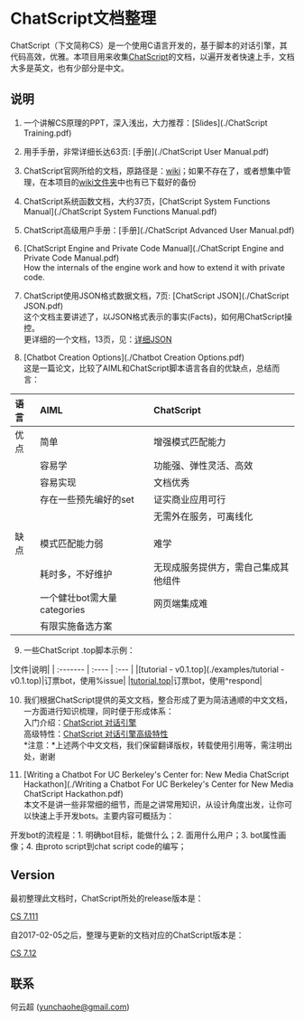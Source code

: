 # ChatScript文档整理

ChatScript（下文简称CS）是一个使用C语言开发的，基于脚本的对话引擎，其代码高效，优雅。本项目用来收集[ChatScript](https://github.com/bwilcox-1234/ChatScript)的文档，以遍开发者快速上手，文档大多是英文，也有少部分是中文。

## 说明

1. 一个讲解CS原理的PPT，深入浅出，大力推荐：[Slides](./ChatScript Training.pdf)

2. 用手手册，非常详细长达63页: [手册](./ChatScript User Manual.pdf)

3. ChatScript官网所给的文档，原路径是：[wiki](https://github.com/bwilcox-1234/ChatScript/tree/master/WIKI)；如果不存在了，或者想集中管理，在本项目的[wiki文件夹](./wiki/)中也有已下载好的备份

4. ChatScript系统函数文档，大约37页，[ChatScript System Functions Manual](./ChatScript System Functions Manual.pdf)

5. ChatScript高级用户手册：[手册](./ChatScript Advanced User Manual.pdf)

6. [ChatScript Engine and Private Code Manual](./ChatScript Engine and Private Code Manual.pdf)
<br>How the internals of the engine work and how to extend it with private code.

7. ChatScript使用JSON格式数据文档，7页: [ChatScript JSON](./ChatScript JSON.pdf)
<br>这个文档主要讲述了，以JSON格式表示的事实(Facts)，如何用ChatScript操控。
<br>更详细的一个文档，13页，见：[详细JSON](./ChatScript-Json.pdf)

8. [Chatbot Creation Options](./Chatbot Creation Options.pdf)
<br>这是一篇论文，比较了AIML和ChatScript脚本语言各自的优缺点，总结而言：


 |语言 | AIML| ChatScript|
 | :------- | :---- | :--- |
 | 优点| 简单| 增强模式匹配能力  |
 ||容易学|功能强、弹性灵活、高效|
 ||容易实现|文档优秀|
 ||存在一些预先编好的set|证实商业应用可行|
 |||无需外在服务，可离线化|
 ||||
 | 缺点|模式匹配能力弱| 难学 |
 ||耗时多，不好维护|无现成服务提供方，需自己集成其他组件|
 ||一个健壮bot需大量categories|网页端集成难|
 ||有限实施备选方案 ||

9. 一些ChatScript .top脚本示例：

 |文件|说明|
 | :------- | :---- | :--- |
 |[tutorial - v0.1.top](./examples/tutorial - v0.1.top)|订票bot，使用%issue|
 |[tutorial.top](./examples/tutorial.top)|订票bot，使用^respond|
 
10. 我们根据ChatScript提供的英文文档，整合形成了更为简洁通顺的中文文档，一方面进行知识梳理，同时便于形成体系：
<br> 入门介绍：[ChatScript 对话引擎](./ChatScript对话引擎（基础版）_v1.0.pdf)
<br> 高级特性：[ChatScript 对话引擎高级特性](./ChatScript对话引擎（高级版）.pdf)
<br>*注意：*上述两个中文文档，我们保留翻译版权，转载使用引用等，需注明出处，谢谢

11. [Writing a Chatbot For UC Berkeley's Center for: New Media ChatScript Hackathon](./Writing a Chatbot For UC Berkeley's Center for New Media ChatScript Hackathon.pdf)
<br>本文不是讲一些非常细的细节，而是之讲常用知识，从设计角度出发，让你可以快速上手开发bots。主要内容可概括为：
 
 开发bot的流程是：1. 明确bot目标，能做什么；2. 面用什么用户；3. bot属性画像；4. 由proto script到chat script code的编写；

## Version

最初整理此文档时，ChatScript所处的release版本是：

[CS 7.111](https://github.com/bwilcox-1234/ChatScript/archive/7.111.tar.gz)

自2017-02-05之后，整理与更新的文档对应的ChatScript版本是：

[CS 7.12](https://github.com/bwilcox-1234/ChatScript/archive/7.12.tar.gz)

## 联系

何云超 (yunchaohe@gmail.com)